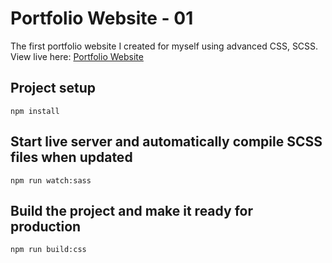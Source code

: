 # Portfolio Website - 01

The first portfolio website I created for myself using advanced CSS, SCSS.
View live here: <a href="https://dewan-mohammad-tasinuzzaman.github.io/Portfolio_Website_01/">Portfolio Website</a>

## Project setup
```
npm install
```

## Start live server and automatically compile SCSS files when updated
```
npm run watch:sass
```

## Build the project and make it ready for production
```
npm run build:css
```
